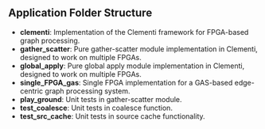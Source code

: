 ## Application Folder Structure

- **clementi**: Implementation of the Clementi framework for FPGA-based graph processing.
- **gather_scatter**: Pure gather-scatter module implementation in Clementi, designed to work on multiple FPGAs.
- **global_apply**: Pure global apply module implementation in Clementi, designed to work on multiple FPGAs.
- **single_FPGA_gas**: Single FPGA implementation for a GAS-based edge-centric graph processing system.
- **play_ground**: Unit tests in gather-scatter module.
- **test_coalesce**: Unit tests in coalesce function.
- **test_src_cache**: Unit tests in source cache functionality.